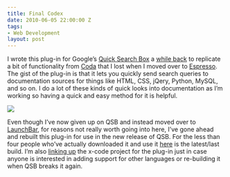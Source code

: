 ```yaml
---
title: Final Codex
date: 2010-06-05 22:00:00 Z
tags:
- Web Development
layout: post
---
```


<div class="articleBody clearfix">
	<p>I wrote this plug-in for Google’s <a href="http://code.google.com/p/qsb-mac/">Quick Search Box</a> a <a href="http://theappleblog.com/2009/12/31/how-to-replicating-codas-books-feature-with-google-quick-search-box/">while back</a> to replicate a bit of functionality from <a href="http://www.panic.com/coda/">Coda</a> that I lost when I moved over to <a href="http://macrabbit.com/espresso/">Espresso</a>. The gist of the plug-in is that it lets you quickly send search queries to documentation sources for things like HTML, CSS, jQery, Python, MySQL, and so on. I do a lot of these kinds of quick looks into documentation as I’m working so having a quick and easy method for it is helpful.</p>
	<img src='/images/codex.jpg' >
	<!--more-->
	<p>Even though I’ve now given up on QSB and instead moved over to <a href="http://www.obdev.at/products/launchbar/index.html">LaunchBar</a>, for reasons not really worth going into here, I’ve gone ahead and rebuilt this plug-in for use in the new release of QSB. For the less than four people who’ve actually downloaded it and use it <a href="http://signalbase.org/tumblr/downloads/codexplugin.zip">here</a> is the latest/last build. I’m also <a href="http://signalbase.org/tumblr/downloads/codexproject.zip">linking up</a> the x-code project for the plug-in just in case anyone is interested in adding support for other languages or re-building it when QSB breaks it again.</p>
</div>
